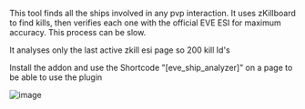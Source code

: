 This tool finds all the ships involved in any pvp interaction. It uses zKillboard to find kills, then verifies each one with the official EVE ESI for maximum accuracy. This process can be slow.

It analyses only the last active zkill esi page so 200 kill Id's

Install the addon and use the Shortcode "[eve_ship_analyzer]" on a page to be able to use the plugin

![image](https://github.com/user-attachments/assets/f0e9aabd-50be-41a7-ac82-21828346c5a4)
